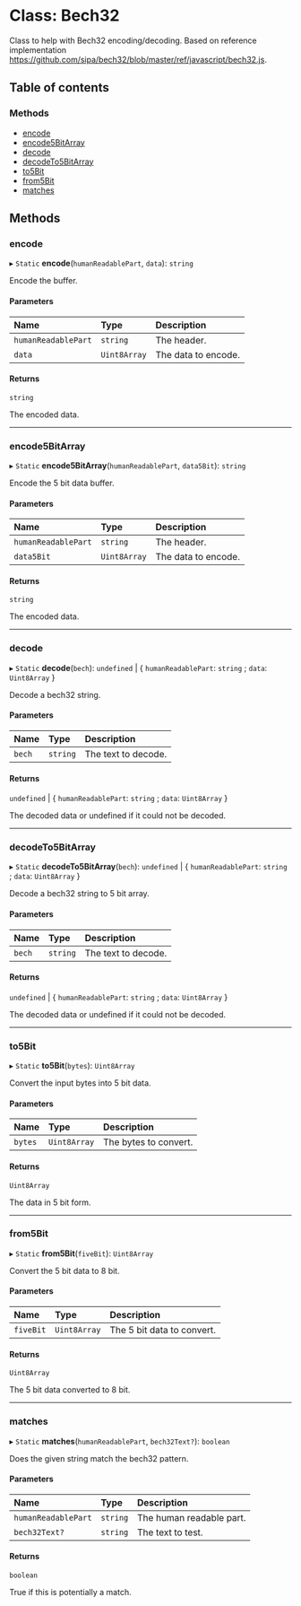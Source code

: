 # Class: Bech32

Class to help with Bech32 encoding/decoding.
Based on reference implementation https://github.com/sipa/bech32/blob/master/ref/javascript/bech32.js.

## Table of contents

### Methods

- [encode](Bech32.md#encode)
- [encode5BitArray](Bech32.md#encode5bitarray)
- [decode](Bech32.md#decode)
- [decodeTo5BitArray](Bech32.md#decodeto5bitarray)
- [to5Bit](Bech32.md#to5bit)
- [from5Bit](Bech32.md#from5bit)
- [matches](Bech32.md#matches)

## Methods

### encode

▸ `Static` **encode**(`humanReadablePart`, `data`): `string`

Encode the buffer.

#### Parameters

| Name | Type | Description |
| :------ | :------ | :------ |
| `humanReadablePart` | `string` | The header. |
| `data` | `Uint8Array` | The data to encode. |

#### Returns

`string`

The encoded data.

___

### encode5BitArray

▸ `Static` **encode5BitArray**(`humanReadablePart`, `data5Bit`): `string`

Encode the 5 bit data buffer.

#### Parameters

| Name | Type | Description |
| :------ | :------ | :------ |
| `humanReadablePart` | `string` | The header. |
| `data5Bit` | `Uint8Array` | The data to encode. |

#### Returns

`string`

The encoded data.

___

### decode

▸ `Static` **decode**(`bech`): `undefined` \| { `humanReadablePart`: `string` ; `data`: `Uint8Array`  }

Decode a bech32 string.

#### Parameters

| Name | Type | Description |
| :------ | :------ | :------ |
| `bech` | `string` | The text to decode. |

#### Returns

`undefined` \| { `humanReadablePart`: `string` ; `data`: `Uint8Array`  }

The decoded data or undefined if it could not be decoded.

___

### decodeTo5BitArray

▸ `Static` **decodeTo5BitArray**(`bech`): `undefined` \| { `humanReadablePart`: `string` ; `data`: `Uint8Array`  }

Decode a bech32 string to 5 bit array.

#### Parameters

| Name | Type | Description |
| :------ | :------ | :------ |
| `bech` | `string` | The text to decode. |

#### Returns

`undefined` \| { `humanReadablePart`: `string` ; `data`: `Uint8Array`  }

The decoded data or undefined if it could not be decoded.

___

### to5Bit

▸ `Static` **to5Bit**(`bytes`): `Uint8Array`

Convert the input bytes into 5 bit data.

#### Parameters

| Name | Type | Description |
| :------ | :------ | :------ |
| `bytes` | `Uint8Array` | The bytes to convert. |

#### Returns

`Uint8Array`

The data in 5 bit form.

___

### from5Bit

▸ `Static` **from5Bit**(`fiveBit`): `Uint8Array`

Convert the 5 bit data to 8 bit.

#### Parameters

| Name | Type | Description |
| :------ | :------ | :------ |
| `fiveBit` | `Uint8Array` | The 5 bit data to convert. |

#### Returns

`Uint8Array`

The 5 bit data converted to 8 bit.

___

### matches

▸ `Static` **matches**(`humanReadablePart`, `bech32Text?`): `boolean`

Does the given string match the bech32 pattern.

#### Parameters

| Name | Type | Description |
| :------ | :------ | :------ |
| `humanReadablePart` | `string` | The human readable part. |
| `bech32Text?` | `string` | The text to test. |

#### Returns

`boolean`

True if this is potentially a match.
